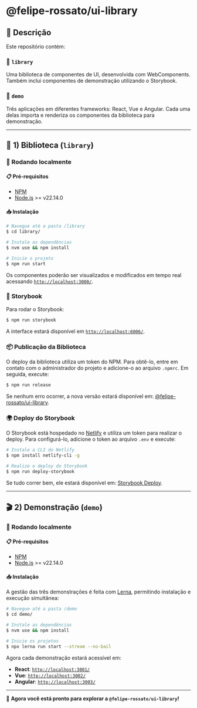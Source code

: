 # @felipe-rossato/ui-library

## 📌 Descrição

Este repositório contém:

### 📂 `library`
Uma biblioteca de componentes de UI, desenvolvida com WebComponents. Também inclui componentes de demonstração utilizando o Storybook.

### 📂 `demo`
Três aplicações em diferentes frameworks: React, Vue e Angular. Cada uma delas importa e renderiza os componentes da biblioteca para demonstração.

---

## 🚀 1) Biblioteca (`library`)

### 🔧 Rodando localmente

#### 📋 Pré-requisitos

- [NPM](https://www.npmjs.com/)
- [Node.js](https://nodejs.org/en/) >= v22.14.0

#### 📥 Instalação

```bash
# Navegue até a pasta /library
$ cd library/

# Instale as dependências
$ nvm use && npm install

# Inicie o projeto
$ npm run start
```

Os componentes poderão ser visualizados e modificados em tempo real acessando [`http://localhost:3000/`](http://localhost:3000/).

### 📖 Storybook

Para rodar o Storybook:

```bash
$ npm run storybook
```

A interface estará disponível em [`http://localhost:6006/`](http://localhost:6006/).

### 📦 Publicação da Biblioteca

O deploy da biblioteca utiliza um token do NPM. Para obtê-lo, entre em contato com o administrador do projeto e adicione-o ao arquivo `.npmrc`. Em seguida, execute:

```bash
$ npm run release
```

Se nenhum erro ocorrer, a nova versão estará disponível em: [@felipe-rossato/ui-library](https://www.npmjs.com/package/@felipe-rossato/ui-library).

### 🌍 Deploy do Storybook

O Storybook está hospedado no [Netlify](https://www.netlify.com/) e utiliza um token para realizar o deploy. Para configurá-lo, adicione o token ao arquivo `.env` e execute:

```bash
# Instale a CLI do Netlify
$ npm install netlify-cli -g

# Realize o deploy do Storybook
$ npm run deploy-storybook
```

Se tudo correr bem, ele estará disponível em: [Storybook Deploy](https://whimsical-paprenjak-fa02fe.netlify.app).

---

## 🎬 2) Demonstração (`demo`)

### 🔧 Rodando localmente

#### 📋 Pré-requisitos

- [NPM](https://www.npmjs.com/)
- [Node.js](https://nodejs.org/en/) >= v22.14.0

#### 📥 Instalação

A gestão das três demonstrações é feita com [Lerna](https://lerna.js.org/), permitindo instalação e execução simultânea:

```bash
# Navegue até a pasta /demo
$ cd demo/

# Instale as dependências
$ nvm use && npm install

# Inicie os projetos
$ npx lerna run start --stream --no-bail
```

Agora cada demonstração estará acessível em:

- **React**: [`http://localhost:3001/`](http://localhost:3001/)
- **Vue**: [`http://localhost:3002/`](http://localhost:3002/)
- **Angular**: [`http://localhost:3003/`](http://localhost:3003/)

---

🎉 **Agora você está pronto para explorar a `@felipe-rossato/ui-library`!**

